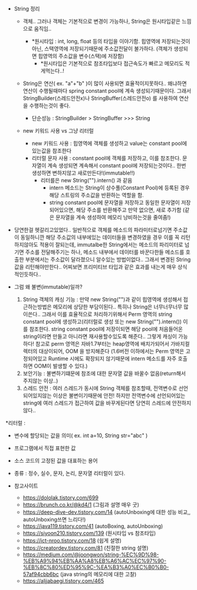 - String 정리
  - 객체.. 그러나 객체는 기본적으로 변경이 가능하나, String은 원시타입같은 느낌으로 움직임..
    - *원시타입 : int, long, float 등의 타입을 이야기함. 힙영역에 저장되는것이 아닌, 스택영역에 저장되기때문에 주소값전달이 불가하다. (객체가 생성되면 힙영역의 주소값을 변수(스택)에 저장함)
      - *원시타입은 기본적으로 참조타입보다 접근속도가 빠르고 메모리도 적게먹는다..!

  - String은 연산( ex. "a"+"b" )이 많이 사용되면 효율적이지못하다.. 왜냐하면 연산이 수행될때마다 spring constant pool에 계속 생성되기때문이다. 그래서 StringBuilder(스레드안전x)나 StringBuffer(스레드안전o) 를 사용하여 연산을 수행하는것이 좋다.   
    - 단순성능 : StringBuilder > StringBuffer >>> String
  - new 키워드 사용 vs 그냥 리터럴
    - new 키워드 사용 : 힙영역에 객체를 생성하고 value는 constant pool에 있는값을 참조한다
    - 리터럴 문자 사용 : constant pool에 객체를 저장하고, 이를 참조한다. 문자열이 계속 생성되면 계속해서 constant pool에 저장되는것이다.. 한번 생성하면 변하지않고 새로만든다!(immutable!!)
      - 리터를은 new String("").intern() 과 같음 
        - intern 메소드는 String이 상수풀(Constant Pool)에 등록된 경우 해당 스트링의 주소값을 반환하는 역할을 함.
        - string constant pool에 문자열을 저장하고 동일한 문자열이 저장되어있으면, 해당 주소를 반환해주고 만약 없으면, 새로 추가함 (같은 문자열을 계속 생성하여 메모리 낭비하는것을 줄여줌!)

- 당연한걸 헷갈리고있었다.. 일반적으로 객체를 메소드의 파라미터로넘기면 주소값이 동일하니깐 해당 주소값의 내부에있는 데이터들을 변경하였을 경우 이를 꼭 리턴하지않아도 적용이 잘되는데, immutalbe한 String에서는 메소드의 파리미터로 넘기면 주소를 전달해주기는 하나, 메소드 내부에서 데이터를 바꾼다한들 메소드를 호출한 부분에서는 주소값이 달라졌으니 알수있는 방법이없다.. 그래서 변경된 String값을 리턴해야만한다.. 어찌보면 프리미티브 타입과 같은 효과를 내는게 매우 상식적인듯하다..

- 그럼 왜 불변(immutable)일까?
  1. String 객체의 캐싱 기능 : 만약 new String("")과 같이 힙영역에 생성해서 접근하는방법은 메모리에 상당한 부담이된다.. 특히나 String은 너무너무너무 많이쓴다.. 그래서 이를 효율적으로 처리하기위해서 Perm 영역의 string constant pool에 생성하고(리터럴로 생성 또는 new String("").intern()) 이를 참조한다. string constant pool에 저장이되면 해당 pool에 처음들어온 string이라면 만들고 아니라면 재사용할수있도록 해준다.. 그렇게 캐싱이 가능하다! 참고로 perm 영역은 자바1.7부터는 heap영역에 배치가되어서 가바지컬렉터의 대상이되어, OOM 을 방지해준다 (1.6버전 이하에서는 Perm 영역은 고정되어있고 Runtime 시에도 확장되지 않기때문에 intern 메소드를 자주 호출하면 OOM이 발생할 수 있다.)
  2. 보안기능 : 불변하기떄문에 참조에 대한 문자열 값을 바꿀수 없음(return해서 주지않는 이상..)
  3. 스레드 안전 : 여러 스레드가 동시에 String 객체를 참조할때, 전역변수로 선언되어있지않는 이상은 불변이기때문에 안전! 하지만 전역변수에 선언되어있는 string에 여러 스레드가 접근하여 값을 바꾸게된다면 당연히 스레드에 안전하지않다..


*리터럴 : 
  - 변수에 할당되는 값을 의미( ex. int a=10, String str="abc" )
  - 프로그램에서 직접 표현한 값
  - 소스 코드의 고정된 값을 대표하는 용어
  - 종류 : 정수, 실수, 문자, 논리, 문자열 리터럴이 있다.


- 참고사이트 
  - https://dololak.tistory.com/699
  - https://brunch.co.kr/@kd4/1 (그림과 설명 매우 굿)
  - https://deep-dive-dev.tistory.com/14 (autoUnboxing에 대한 성능 비교,, autoUnboxing쓰면 느리다!)
  - https://java119.tistory.com/41 (autoBoxing, autoUnboxing)
  - https://siyoon210.tistory.com/139 (원시타입 vs 참조타입)
  - https://ict-nroo.tistory.com/18 (쉽게 설명)
  - https://creatordev.tistory.com/81 (친절한 string 설명)
  - https://medium.com/@joongwon/string-%EC%9D%98-%EB%A9%94%EB%AA%A8%EB%A6%AC%EC%97%90-%EB%8C%80%ED%95%9C-%EA%B3%A0%EC%B0%B0-57af94cbb6bc (java string의 메모리에 대한 고찰)
  - https://aljjabaegi.tistory.com/465